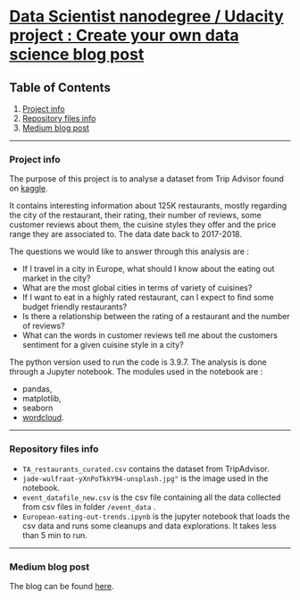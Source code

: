 # <u>Data Scientist nanodegree / Udacity project : Create your own data science blog post</u>
## Table of Contents
1. [Project info](#project-info)
2. [Repository files info](#repository-files-info)
3. [Medium blog post](#medium-blog-post)

***

### Project info

The purpose of this project is to analyse a dataset from Trip Advisor found on [kaggle](https://www.kaggle.com/damienbeneschi/krakow-ta-restaurans-data-raw). 

It contains interesting information about 125K restaurants, mostly regarding the city of the restaurant, their rating, their number of reviews, some customer reviews about them, the cuisine styles they offer and the price range they are associated to. The data date back to 2017-2018.

The questions we would like to answer through this analysis are :
- If I travel in a city in Europe, what should I know about the eating out market in the city?
- What are the most global cities in terms of variety of cuisines?
- If I want to eat in a highly rated restaurant, can I expect to find some budget friendly restaurants?
- Is there a relationship between the rating of a restaurant and the number of reviews? 
- What can the words in customer reviews tell me about the customers sentiment for a given cuisine style in a city?


The python version used to run the code is 3.9.7.
The analysis is done through a Jupyter notebook.
The modules used in the notebook are :
- pandas,
- matplotlib,
- seaborn 
- [wordcloud](https://towardsdatascience.com/generate-meaningful-word-clouds-in-python-5b85f5668eeb).


***
### Repository files info

* `TA_restaurants_curated.csv` contains the dataset from TripAdvisor. 
* `jade-wulfraat-yXnPoTkkY94-unsplash.jpg"` is the image used in the notebook.
* `event_datafile_new.csv` is the csv file containing all the data collected from csv files in folder `/event_data` . 
* `European-eating-out-trends.ipynb` is the jupyter notebook that loads the csv data  and runs some cleanups and data explorations.
It takes less than 5 min to run.

***
### Medium blog post

The blog can be found [here](https://medium.com/@anhtuan.nguyen.london/european-eating-out-trends-some-key-insights-from-data-exploration-b0fa833d34c0).
